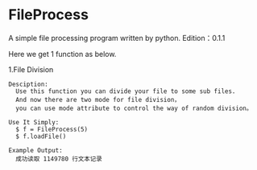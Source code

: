 # FileProcess
A simple file processing program written by python. Edition：0.1.1

Here we get 1 function as below.

1.File Division

    Desciption:
      Use this function you can divide your file to some sub files.
      And now there are two mode for file division， 
      you can use mode attribute to control the way of random division。
      
    Use It Simply:
      $ f = FileProcess(5)
      $ f.loadFile()
      
    Example Output:
      成功读取 1149780 行文本记录
      
    
    
